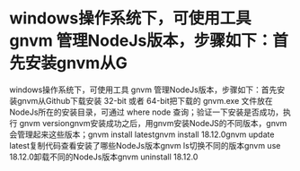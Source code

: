 # windows操作系统下，可使用工具 gnvm 管理NodeJs版本，步骤如下：首先安装gnvm从G 
 windows操作系统下，可使用工具 gnvm 管理NodeJs版本，步骤如下：首先安装gnvm从Github下载安装 32-bit 或者 64-bit把下载的 gnvm.exe 文件放在NodeJs所在的安装目录，可通过 where node 查询；验证一下安装是否成功，执行 gnvm versiongnvm安装成功之后，用gnvm安装NodeJS的不同版本，gnvm会管理起来这些版本；gnvm install latestgnvm install 18.12.0gnvm update latest复制代码查看安装了哪些NodeJs版本gnvm ls切换不同的版本gnvm use 18.12.0卸载不同的NodeJs版本gnvm uninstall 18.12.0